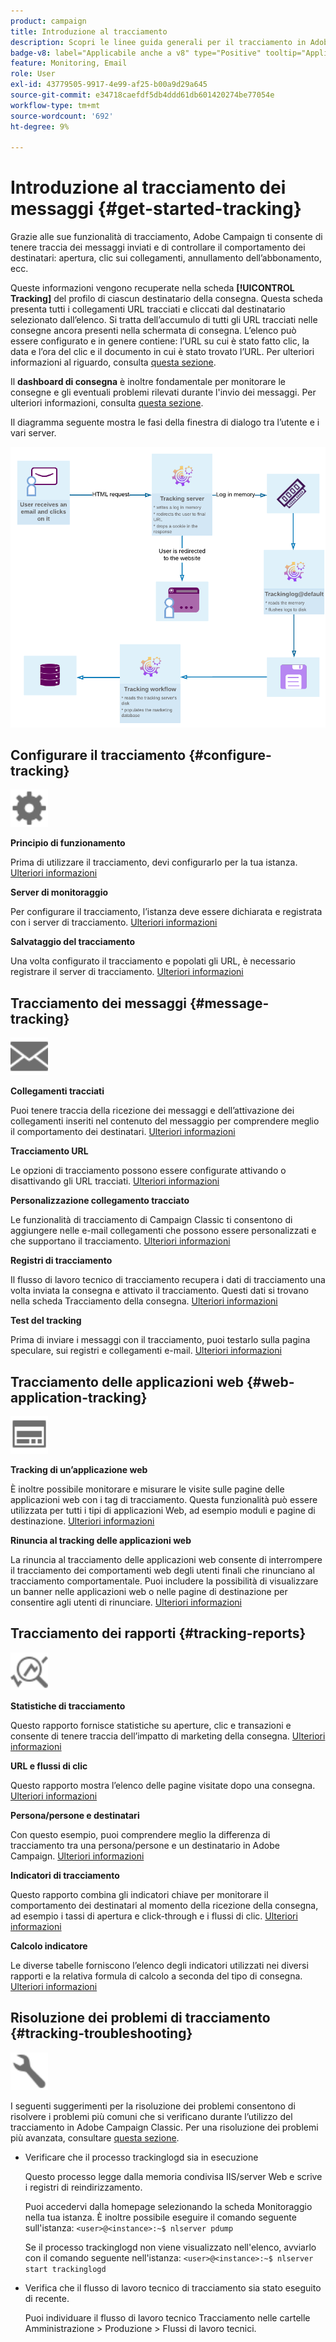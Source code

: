 ```yaml
---
product: campaign
title: Introduzione al tracciamento
description: Scopri le linee guida generali per il tracciamento in Adobe Campaign
badge-v8: label="Applicabile anche a v8" type="Positive" tooltip="Applicabile anche a Campaign v8"
feature: Monitoring, Email
role: User
exl-id: 43779505-9917-4e99-af25-b00a9d29a645
source-git-commit: e34718caefdf5db4ddd61db601420274be77054e
workflow-type: tm+mt
source-wordcount: '692'
ht-degree: 9%

---
```


# Introduzione al tracciamento dei messaggi {#get-started-tracking}



Grazie alle sue funzionalità di tracciamento, Adobe Campaign ti consente di tenere traccia dei messaggi inviati e di controllare il comportamento dei destinatari: apertura, clic sui collegamenti, annullamento dell’abbonamento, ecc.

Queste informazioni vengono recuperate nella scheda **[!UICONTROL Tracking]** del profilo di ciascun destinatario della consegna. Questa scheda presenta tutti i collegamenti URL tracciati e cliccati dal destinatario selezionato dall’elenco. Si tratta dell’accumulo di tutti gli URL tracciati nelle consegne ancora presenti nella schermata di consegna. L’elenco può essere configurato e in genere contiene: l’URL su cui è stato fatto clic, la data e l’ora del clic e il documento in cui è stato trovato l’URL. Per ulteriori informazioni al riguardo, consulta [questa sezione](../../platform/using/editing-a-profile.md#tracking-tab).

Il **dashboard di consegna** è inoltre fondamentale per monitorare le consegne e gli eventuali problemi rilevati durante l&#39;invio dei messaggi. Per ulteriori informazioni, consulta [questa sezione](delivery-dashboard.md).

Il diagramma seguente mostra le fasi della finestra di dialogo tra l’utente e i vari server.

![](assets/tracking-diagram.png)

## Configurare il tracciamento {#configure-tracking}

<img src="assets/do-not-localize/icon-configure.svg" width="60px">

**Principio di funzionamento**

Prima di utilizzare il tracciamento, devi configurarlo per la tua istanza. [Ulteriori informazioni](../../installation/using/deploying-an-instance.md#operating-principle)

**Server di monitoraggio**

Per configurare il tracciamento, l’istanza deve essere dichiarata e registrata con i server di tracciamento. [Ulteriori informazioni](../../installation/using/deploying-an-instance.md#tracking-server)

**Salvataggio del tracciamento**

Una volta configurato il tracciamento e popolati gli URL, è necessario registrare il server di tracciamento. [Ulteriori informazioni](../../installation/using/deploying-an-instance.md#saving-tracking)

## Tracciamento dei messaggi {#message-tracking}

<img src="assets/do-not-localize/icon-message-tracking.svg" width="60px">

**Collegamenti tracciati**

Puoi tenere traccia della ricezione dei messaggi e dell’attivazione dei collegamenti inseriti nel contenuto del messaggio per comprendere meglio il comportamento dei destinatari. [Ulteriori informazioni](how-to-configure-tracked-links.md)

**Tracciamento URL**

Le opzioni di tracciamento possono essere configurate attivando o disattivando gli URL tracciati. [Ulteriori informazioni](personalizing-url-tracking.md)

**Personalizzazione collegamento tracciato**

Le funzionalità di tracciamento di Campaign Classic ti consentono di aggiungere nelle e-mail collegamenti che possono essere personalizzati e che supportano il tracciamento. [Ulteriori informazioni](tracking-personalized-links.md)

**Registri di tracciamento**

Il flusso di lavoro tecnico di tracciamento recupera i dati di tracciamento una volta inviata la consegna e attivato il tracciamento. Questi dati si trovano nella scheda Tracciamento della consegna. [Ulteriori informazioni](accessing-the-tracking-logs.md)

**Test del tracking**

Prima di inviare i messaggi con il tracciamento, puoi testarlo sulla pagina speculare, sui registri e collegamenti e-mail. [Ulteriori informazioni](testing-tracking.md)

## Tracciamento delle applicazioni web {#web-application-tracking}

<img src="assets/do-not-localize/icon-web-app.svg" width="60px">

**Tracking di un’applicazione web**

È inoltre possibile monitorare e misurare le visite sulle pagine delle applicazioni web con i tag di tracciamento. Questa funzionalità può essere utilizzata per tutti i tipi di applicazioni Web, ad esempio moduli e pagine di destinazione. [Ulteriori informazioni](../../web/using/tracking-a-web-application.md)

**Rinuncia al tracking delle applicazioni web**

La rinuncia al tracciamento delle applicazioni web consente di interrompere il tracciamento dei comportamenti web degli utenti finali che rinunciano al tracciamento comportamentale. Puoi includere la possibilità di visualizzare un banner nelle applicazioni web o nelle pagine di destinazione per consentire agli utenti di rinunciare. [Ulteriori informazioni](../../web/using/web-application-tracking-opt-out.md)

## Tracciamento dei rapporti {#tracking-reports}

<img src="assets/do-not-localize/icon_monitor.svg" width="60px">

**Statistiche di tracciamento**

Questo rapporto fornisce statistiche su aperture, clic e transazioni e consente di tenere traccia dell’impatto di marketing della consegna. [Ulteriori informazioni](../../reporting/using/delivery-reports.md#tracking-statistics)

**URL e flussi di clic**

Questo rapporto mostra l’elenco delle pagine visitate dopo una consegna. [Ulteriori informazioni](../../reporting/using/delivery-reports.md#urls-and-click-streams)

**Persona/persone e destinatari**

Con questo esempio, puoi comprendere meglio la differenza di tracciamento tra una persona/persone e un destinatario in Adobe Campaign. [Ulteriori informazioni](../../reporting/using/person-people-recipients.md)

**Indicatori di tracciamento**

Questo rapporto combina gli indicatori chiave per monitorare il comportamento dei destinatari al momento della ricezione della consegna, ad esempio i tassi di apertura e click-through e i flussi di clic. [Ulteriori informazioni](../../reporting/using/delivery-reports.md#tracking-indicators)

**Calcolo indicatore**

Le diverse tabelle forniscono l’elenco degli indicatori utilizzati nei diversi rapporti e la relativa formula di calcolo a seconda del tipo di consegna. [Ulteriori informazioni](../../reporting/using/indicator-calculation.md)

## Risoluzione dei problemi di tracciamento {#tracking-troubleshooting}

<img src="assets/do-not-localize/icon-troubleshooting.svg" width="60px">

I seguenti suggerimenti per la risoluzione dei problemi consentono di risolvere i problemi più comuni che si verificano durante l’utilizzo del tracciamento in Adobe Campaign Classic. Per una risoluzione dei problemi più avanzata, consultare [questa sezione](tracking-troubleshooting.md).

* Verificare che il processo trackinglogd sia in esecuzione

  Questo processo legge dalla memoria condivisa IIS/server Web e scrive i registri di reindirizzamento.

  Puoi accedervi dalla homepage selezionando la scheda Monitoraggio nella tua istanza. È inoltre possibile eseguire il comando seguente sull&#39;istanza: `<user>@<instance>:~$ nlserver pdump`

  Se il processo trackinglogd non viene visualizzato nell&#39;elenco, avviarlo con il comando seguente nell&#39;istanza: `<user>@<instance>:~$ nlserver start trackinglogd`

* Verifica che il flusso di lavoro tecnico di tracciamento sia stato eseguito di recente.

  Puoi individuare il flusso di lavoro tecnico Tracciamento nelle cartelle Amministrazione > Produzione > Flussi di lavoro tecnici.

